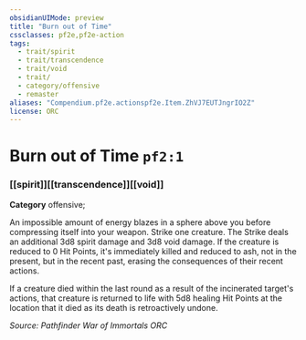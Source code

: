```yaml
---
obsidianUIMode: preview
title: "Burn out of Time"
cssclasses: pf2e,pf2e-action
tags:
  - trait/spirit
  - trait/transcendence
  - trait/void
  - trait/
  - category/offensive
  - remaster
aliases: "Compendium.pf2e.actionspf2e.Item.ZhVJ7EUTJngrIO2Z"
license: ORC
---
```

# Burn out of Time `pf2:1`

### [[spirit]][[transcendence]][[void]]

**Category** offensive; 




An impossible amount of energy blazes in a sphere above you before compressing itself into your weapon. Strike one creature. The Strike deals an additional 3d8 spirit damage and 3d8 void damage. If the creature is reduced to 0 Hit Points, it's immediately killed and reduced to ash, not in the present, but in the recent past, erasing the consequences of their recent actions.

If a creature died within the last round as a result of the incinerated target's actions, that creature is returned to life with 5d8 healing Hit Points at the location that it died as its death is retroactively undone.

*Source: Pathfinder War of Immortals*
*ORC*